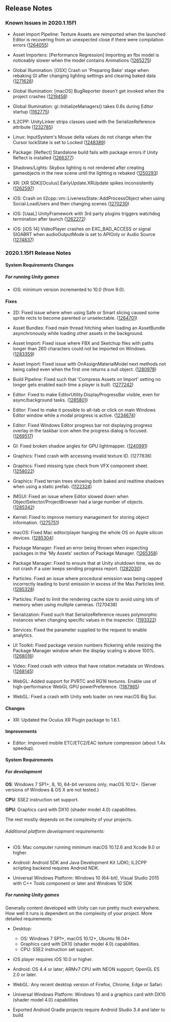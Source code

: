 ## Release Notes

### Known Issues in 2020.1.15f1

-   Asset Import Pipeline: Texture Assets are reimported when the launched Editor is recovering from an unexpected close if there were compilation errors ([1264055](https://issuetracker.unity3d.com/issues/texture-assets-are-reimported-when-the-launched-editor-is-recovering-from-an-unexpected-close-if-there-were-compilation-errors))

-   Asset Importers: \[Performance Regression\] Importing an fbx model is noticeably slower when the model contains Animations ([1265275](https://issuetracker.unity3d.com/issues/performance-regression-importing-an-fbx-model-is-noticeably-slower-when-the-model-contains-animations))

-   Global Illumination: \[OSX\] Crash on \'Preparing Bake\' stage when rebaking GI after changing lighting settings and clearing baked data ([1271626](https://issuetracker.unity3d.com/issues/osx-crash-on-preparing-bake-stage-when-rebaking-gi-after-changing-lighting-settings-and-clearing-baked-data))

-   Global Illumination: \[macOS\] BugReporter doesn\'t get invoked when the project crashes ([1219458](https://issuetracker.unity3d.com/issues/macos-bugreporter-doesnt-get-invoked-when-the-project-crashes))

-   Global Illumination: gi::InitializeManagers() takes 0.6s during Editor startup ([1162775](https://issuetracker.unity3d.com/issues/gi-initializemanagers-takes-0-dot-4s-during-editor-startup))

-   IL2CPP: UnityLinker strips classes used with the SerializeReference attribute ([1232785](https://issuetracker.unity3d.com/issues/unitylinker-strips-classes-used-with-the-serializereference-attribute))

-   Linux: InputSystem\'s Mouse delta values do not change when the Cursor lockState is set to Locked ([1248389](https://issuetracker.unity3d.com/issues/linux-inputsystems-mouse-delta-values-do-not-change-when-the-cursor-lockstate-is-set-to-locked))

-   Package: \[Reflect\] Standalone build fails with package errors if Unity Reflect is installed ([1266377](https://issuetracker.unity3d.com/issues/reflect-standalone-build-fails-with-package-errors-if-unity-reflect-is-installed))

-   Shadows/Lights: Skybox lighting is not rendered after creating gameobjects in the new scene until the lighting is rebaked ([1250293](https://issuetracker.unity3d.com/issues/skybox-lighting-is-not-shown-after-creating-new-gameobjects-in-the-new-scene))

-   XR: \[XR SDK\]\[Oculus\] EarlyUpdate.XRUpdate spikes inconsistently ([1262597](https://issuetracker.unity3d.com/issues/xr-sdk-oculus-earlyupdate-dot-xrupdate-spikes-inconsistently))

-   iOS: Crash on il2cpp::vm::LivenessState::AddProcessObject when using Social.LoadUsers and then changing scenes ([1270230](https://issuetracker.unity3d.com/issues/ios-il2cpp-crash-on-il2cpp-vm-livenessstate-addprocessobject-when-using-social-dot-loadusers-and-then-changing-scenes))

-   iOS: \[UaaL\] UnityFramework with 3rd party plugins triggers watchdog termination after launch ([1262272](https://issuetracker.unity3d.com/issues/ios-unityframework-with-3rd-party-plugins-triggers-watchdog-termination-after-launch))

-   iOS: \[iOS 14\] VideoPlayer crashes on EXC_BAD_ACCESS or signal SIGABRT when audioOutputMode is set to APIOnly or Audio Source ([1274837](https://issuetracker.unity3d.com/issues/ios-videoplayer-crashes-when-audiooutputmode-is-set-to-apionly-or-audiosource))

### 2020.1.15f1 Release Notes

#### System Requirements Changes

##### For running Unity games

-   iOS: minimum version incremented to 10.0 (from 9.0).

#### Fixes

-   2D: Fixed issue where when using Safe or Smart slicing caused some sprite rects to become parented or unselectable. ([1264701](https://issuetracker.unity3d.com/issues/2d-sprite-editor-safe-or-smart-slicing-causes-some-sprite-rects-to-become-parented-or-unselectable))

-   Asset Bundles: Fixed main thread hitching when loading an AssetBundle asynchronously while loading other assets in the background.

-   Asset Import: Fixed issue where FBX and Sketchup files with paths longer than 260 characters could not be imported on Windows. ([1283359](https://issuetracker.unity3d.com/issues/importing-fbx-files-fails-with-paths-longer-than-260-characters))

-   Asset Import: Fixed issue with OnAssignMaterialModel next methods not being called even when the first one returns a null object. ([1280978](https://issuetracker.unity3d.com/issues/onassignmaterialmodel-postprocessor-is-called-only-once-when-reimporting-an-fbx))

-   Build Pipeline: Fixed such that \'Compress Assets on Import\' setting no longer gets enabled each time a player is built. ([1277242](https://issuetracker.unity3d.com/issues/compress-assets-on-import-setting-gets-enabled-each-time-a-player-is-built))

-   Editor: Fixed to make EditorUtility.DisplayProgressBar visible, even for async/background tasks. ([1285801](https://issuetracker.unity3d.com/issues/the-progress-bar-does-not-appear-after-calling-editorutility-dot-displayprogressbar))

-   Editor: Fixed to make it possible to alt-tab or click on main Windows Editor window while a modal progress is active. ([1234674](https://issuetracker.unity3d.com/issues/improved-progress-bars-block-editor-focusing))

-   Editor: Fixed Windows Editor progress bar not displaying progress overlay in the taskbar icon when the progress dialog is focused. ([1269517](https://issuetracker.unity3d.com/issues/windows-the-unity-import-progress-is-not-shown-in-the-windows-taskbar))

-   GI: Fixed broken shadow angles for GPU lightmapper. ([1240991](https://issuetracker.unity3d.com/issues/gpu-plm-baked-shadow-angle-is-broken-in-some-instances))

-   Graphics: Fixed crash with accessing invalid texture ID. (1277836)

-   Graphics: Fixed missing type check from VFX component sheet. ([1258022](https://issuetracker.unity3d.com/issues/crash-on-vfxpropertysheetserializedcomponent-readbackfromruntime-when-opening-the-visual-effect-graph-window))

-   Graphics: Fixed terrain trees showing both baked and realtime shadows when using a static prefab. ([1122324](https://issuetracker.unity3d.com/issues/static-gameobjects-that-belong-in-terrain-casts-realtime-shadows))

-   IMGUI: Fixed an issue where Editor slowed down when ObjectSelector/ProjectBrowser had a large number of objects. ([1285342](https://issuetracker.unity3d.com/issues/editor-performance-loss-when-selecting-an-object-in-the-select-object-window))

-   Kernel: Fixed to improve memory management for storing object information. ([1275751](https://issuetracker.unity3d.com/issues/allocated-memory-is-not-cleared-when-loading-and-unloading-scenes))

-   macOS: Fixed Mac editor/player hanging the whole OS on Apple silicon devices. ([1285304](https://issuetracker.unity3d.com/issues/mac-dtk-unity-screen-freeze))

-   Package Manager: Fixed an error being thrown when inspecting packages in the \'My Assets\' section of Package Manager. ([1265358](https://issuetracker.unity3d.com/issues/an-error-is-thrown-when-inspecting-packages-in-the-my-assets-section-of-package-manager))

-   Package Manager: Fixed to ensure that at Unity shutdown time, we do not crash if a user keeps sending progress report. ([1282030](https://issuetracker.unity3d.com/issues/crash-on-editor-progress-progressmanager-removemainthread-when-closing-the-editor))

-   Particles: Fixed an issue where procedural emission was being capped incorrectly leading to burst emission in excess of the Max Particles limit. ([1285328](https://issuetracker.unity3d.com/issues/particles-prewarm-can-exceed-max-particles-limit))

-   Particles: Fixed to limit the rendering cache size to avoid using lots of memory when using multiple cameras. (1270438)

-   Serialization: Fixed such that SerializeReference reuses polymorphic instances when changing specific values in the inspector. ([1193322](https://issuetracker.unity3d.com/issues/serializereference-non-serialized-initialized-fields-lose-their-values-when-entering-play-mode))

-   Services: Fixed the parameter supplied to the request to enable analytics.

-   UI Toolkit: Fixed package version numbers flickering while resizing the Package Manager window when the display scaling is above 100%. ([1268016](https://issuetracker.unity3d.com/issues/uir-package-version-numbers-are-flickering-while-resizing-the-package-manager-window-when-the-display-scaling-is-above-100-percent))

-   Video: Fixed crash with videos that have rotation metadata on Windows. ([1268145](https://issuetracker.unity3d.com/issues/crash-on-windowsvideomedia-getnextvideoframegeneric-when-importing-a-mov-file))

-   WebGL: Added support for PVRTC and RG16 textures. Enable use of high-performance WebGL GPU powerPreference. ([1187965](https://issuetracker.unity3d.com/issues/texture2d-dot-loadrawtexturedata-no-longer-works-on-webgl-with-pvr-and-other-non-dxt-compressed-texture-formats))

-   WebGL: Fixed a crash with Unity web loader on new macOS Big Sur.

#### Changes

-   XR: Updated the Oculus XR Plugin package to 1.6.1.

#### Improvements

-   Editor: Improved mobile ETC/ETC2/EAC texture compression (about 1.4x speedup).

#### System Requirements

##### For development

**OS**: Windows 7 SP1+, 8, 10, 64-bit versions only; macOS 10.12+. (Server versions of Windows & OS X are not tested.)

**CPU**: SSE2 instruction set support.

**GPU**: Graphics card with DX10 (shader model 4.0) capabilities.

The rest mostly depends on the complexity of your projects.

###### Additional platform development requirements:

-   iOS: Mac computer running minimum macOS 10.12.6 and Xcode 9.0 or higher.

-   Android: Android SDK and Java Development Kit (JDK); IL2CPP scripting backend requires Android NDK.

-   Universal Windows Platform: Windows 10 (64-bit), Visual Studio 2015 with C++ Tools component or later and Windows 10 SDK

##### For running Unity games

Generally content developed with Unity can run pretty much everywhere. How well it runs is dependent on the complexity of your project. More detailed requirements:

-   Desktop:

    -   OS: Windows 7 SP1+, macOS 10.12+, Ubuntu 16.04+
    -   Graphics card with DX10 (shader model 4.0) capabilities.
    -   CPU: SSE2 instruction set support.

-   iOS player requires iOS 10.0 or higher.

-   Android: OS 4.4 or later; ARMv7 CPU with NEON support; OpenGL ES 2.0 or later.

-   WebGL: Any recent desktop version of Firefox, Chrome, Edge or Safari.

-   Universal Windows Platform: Windows 10 and a graphics card with DX10 (shader model 4.0) capabilities

-   Exported Android Gradle projects require Android Studio 3.4 and later to build
